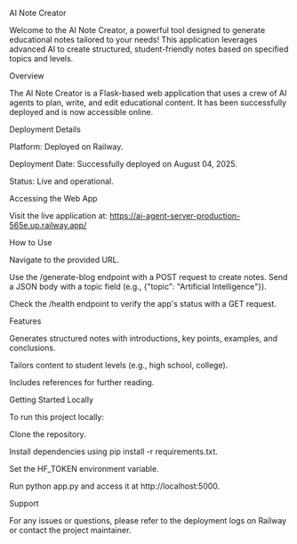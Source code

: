 AI Note Creator

Welcome to the AI Note Creator, a powerful tool designed to generate educational notes tailored to your needs! This application leverages advanced AI to create structured, student-friendly notes based on specified topics and levels.

Overview

The AI Note Creator is a Flask-based web application that uses a crew of AI agents to plan, write, and edit educational content. It has been successfully deployed and is now accessible online.

Deployment Details





Platform: Deployed on Railway.



Deployment Date: Successfully deployed on August 04, 2025.



Status: Live and operational.

Accessing the Web App

Visit the live application at: https://ai-agent-server-production-565e.up.railway.app/

How to Use





Navigate to the provided URL.



Use the /generate-blog endpoint with a POST request to create notes. Send a JSON body with a topic field (e.g., {"topic": "Artificial Intelligence"}).



Check the /health endpoint to verify the app's status with a GET request.

Features





Generates structured notes with introductions, key points, examples, and conclusions.



Tailors content to student levels (e.g., high school, college).



Includes references for further reading.

Getting Started Locally

To run this project locally:





Clone the repository.



Install dependencies using pip install -r requirements.txt.



Set the HF_TOKEN environment variable.



Run python app.py and access it at http://localhost:5000.

Support

For any issues or questions, please refer to the deployment logs on Railway or contact the project maintainer.

